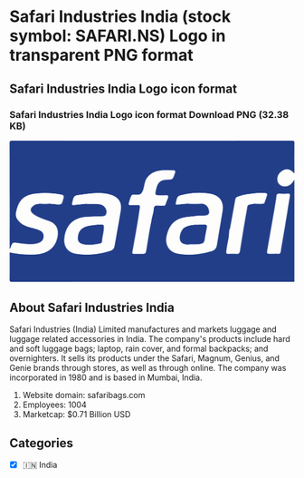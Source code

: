 # Safari Industries India (stock symbol: SAFARI.NS) Logo in transparent PNG format

## Safari Industries India Logo icon format

### Safari Industries India Logo icon format Download PNG (32.38 KB)

![Safari Industries India Logo icon format Download PNG (32.38 KB)](/img/orig/SAFARI.NS-a03c8609.png)

## About Safari Industries India

Safari Industries (India) Limited manufactures and markets luggage and luggage related accessories in India. The company's products include hard and soft luggage bags; laptop, rain cover, and formal backpacks; and overnighters. It sells its products under the Safari, Magnum, Genius, and Genie brands through stores, as well as through online. The company was incorporated in 1980 and is based in Mumbai, India.

1. Website domain: safaribags.com
2. Employees: 1004
3. Marketcap: $0.71 Billion USD


## Categories
- [x] 🇮🇳 India

